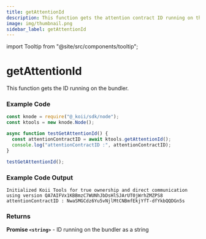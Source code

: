 ```yaml
---
title: getAttentionId
description: This function gets the attention contract ID running on the bundler.
image: img/thumbnail.png
sidebar_label: getAttentionId
---
```


import Tooltip from "@site/src/components/tooltip";

# getAttentionId

This function gets the <Tooltip text="attention contract"/> ID running on the bundler.

### Example Code

```javascript
const knode = require("@_koii/sdk/node");
const ktools = new knode.Node();

async function testGetAttentionId() {
  const attentionContractID = await ktools.getAttentionId();
  console.log("attentionContractID :", attentionContractID);
}

testGetAttentionId();
```

### Example Code Output

```
Initialized Koii Tools for true ownership and direct communication using version QA7AIFVx1KBBmzC7WUNhJbDsHlSJArUT0jWrhZMZPS8
attentionContractID : NwaSMGCdz6Yu5vNjlMtCNBmfEkjYfT-dfYkbQQDGn5s
```

### Returns

**Promise `<string>`** - <Tooltip text="Attention contract"/>
ID running on the bundler as a string
